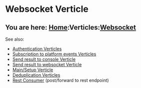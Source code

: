 # Websocket Verticle

## You are here: [Home](/index.md):Verticles:[Websocket](websocket.md)

See also:

- [Authentication Verticles](auth.md)
- [Subscription to platform events Verticles](platform.md)
- [Send result to console Verticle](console.md)
- [Send result to websocket Verticle](websocket.md)
- [Main/Setup Verticle](main.md)
- [Deduplication Verticles](dedup.md)
- [Rest Consumer](restconsumer.md) (post/forward to rest endpoint)
